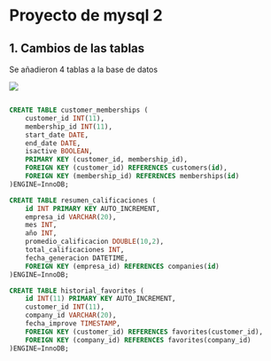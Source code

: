 # **Proyecto de mysql 2**



## **1. Cambios de las tablas**

Se añadieron 4 tablas a la base de datos

![](https://i.ibb.co/JwMnYkcr/DERPlat-Products.png)

```sql

CREATE TABLE customer_memberships (
    customer_id INT(11),
    membership_id INT(11),
    start_date DATE,
    end_date DATE,
    isactive BOOLEAN,
    PRIMARY KEY (customer_id, membership_id),
    FOREIGN KEY (customer_id) REFERENCES customers(id),
    FOREIGN KEY (membership_id) REFERENCES memberships(id)
)ENGINE=InnoDB;

CREATE TABLE resumen_calificaciones (
    id INT PRIMARY KEY AUTO_INCREMENT,
    empresa_id VARCHAR(20),
    mes INT,
    año INT,
    promedio_calificacion DOUBLE(10,2),
    total_calificaciones INT,
    fecha_generacion DATETIME,
    FOREIGN KEY (empresa_id) REFERENCES companies(id)
)ENGINE=InnoDB;

CREATE TABLE historial_favorites (
    id INT(11) PRIMARY KEY AUTO_INCREMENT,
    customer_id INT(11),
    company_id VARCHAR(20),
    fecha_improve TIMESTAMP,
    FOREIGN KEY (customer_id) REFERENCES favorites(customer_id),
    FOREIGN KEY (company_id) REFERENCES favorites(company_id)
)ENGINE=InnoDB;
```


